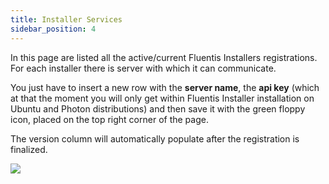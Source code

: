 ```yaml
---
title: Installer Services
sidebar_position: 4
--- 
```


In this page are listed all the active/current Fluentis Installers registrations. For each installer there is server with which it can communicate.

You just have to insert a new row with the **server name**, the **api key** (which at that the moment you will only get within Fluentis Installer installation on Ubuntu and Photon distributions) and then save it with the green floppy icon, placed on the top right corner of the page. 

The version column will automatically populate after the registration is finalized.

![](/img/neutral/fluentisliveupdate/basic/flu-install-liveupdate/picture15.png)